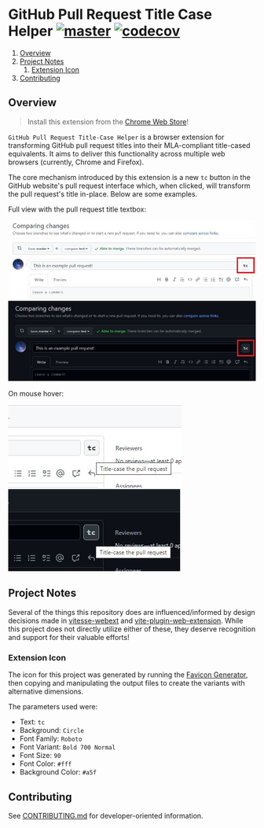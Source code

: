 # GitHub Pull Request Title Case Helper [![master](https://github.com/cooperwalbrun/pull-request-title-case/actions/workflows/master.yml/badge.svg)](https://github.com/cooperwalbrun/pull-request-title-case/actions/workflows/master.yml) [![codecov](https://codecov.io/gh/cooperwalbrun/pull-request-title-case/branch/master/graph/badge.svg?token=Q0RJM8ZHE0)](https://codecov.io/gh/cooperwalbrun/pull-request-title-case)

1. [Overview](#overview)
2. [Project Notes](#project-notes)
   1. [Extension Icon](#extension-icon)
3. [Contributing](#contributing)

## Overview

>Install this extension from the
>[Chrome Web Store](https://chrome.google.com/webstore/detail/github-pull-request-title/dhhfopamkeaepglninnbacnkjgajoppi)!

`GitHub Pull Request Title-Case Helper` is a browser extension for transforming GitHub pull request titles into
their MLA-compliant title-cased equivalents. It aims to deliver this functionality across multiple
web browsers (currently, Chrome and Firefox).

The core mechanism introduced by this extension is a new `tc` button in the GitHub website's pull
request interface which, when clicked, will transform the pull request's title in-place. Below are
some examples.

Full view with the pull request title textbox:

![GitHub Light](./examples/github-light-red-box.jpg)
![GitHub Dark](./examples/github-dark-red-box.jpg)

On mouse hover:

![GitHub Light Hover](./examples/github-light-hover.jpg)
![GitHub Dark Hover](./examples/github-dark-hover.jpg)

## Project Notes

Several of the things this repository does are influenced/informed by design decisions made in
[vitesse-webext](https://github.com/antfu/vitesse-webext) and
[vite-plugin-web-extension](https://github.com/aklinker1/vite-plugin-web-extension/tree/main). While
this project does not directly utilize either of these, they deserve recognition and support for
their valuable efforts!

### Extension Icon

The icon for this project was generated by running the
[Favicon Generator](https://favicon.io/favicon-generator), then copying and manipulating the output
files to create the variants with alternative dimensions.

The parameters used were:

* Text: `tc`
* Background: `Circle`
* Font Family: `Roboto`
* Font Variant: `Bold 700 Normal`
* Font Size: `90`
* Font Color: `#fff`
* Background Color: `#a5f`

## Contributing

See [CONTRIBUTING.md](CONTRIBUTING.md) for developer-oriented information.
